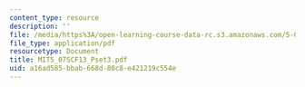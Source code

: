 ```yaml
---
content_type: resource
description: ''
file: /media/https%3A/open-learning-course-data-rc.s3.amazonaws.com/5-07sc-biological-chemistry-i-fall-2013/a16ad585bbab668d80c8e421219c554e_MIT5_07SCF13_Pset3.pdf
file_type: application/pdf
resourcetype: Document
title: MIT5_07SCF13_Pset3.pdf
uid: a16ad585-bbab-668d-80c8-e421219c554e
---
```

